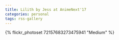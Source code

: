 ```yaml
---
title: Lilith by Jess at AnimeNext'17
categories: personal
tags: rss-gallery
---
```


{% flickr_photoset 72157683273475941 "Medium" %}